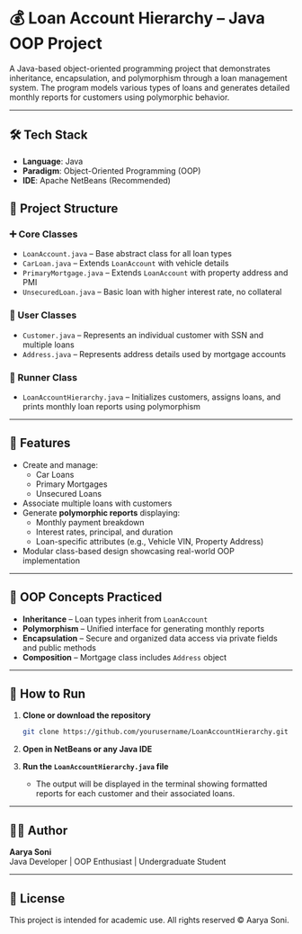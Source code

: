 # 💰 Loan Account Hierarchy – Java OOP Project

A Java-based object-oriented programming project that demonstrates inheritance, encapsulation, and polymorphism through a loan management system. The program models various types of loans and generates detailed monthly reports for customers using polymorphic behavior.

---

## 🛠️ Tech Stack

- **Language**: Java
- **Paradigm**: Object-Oriented Programming (OOP)
- **IDE**: Apache NetBeans (Recommended)


## 📂 Project Structure

### ➕ Core Classes
- `LoanAccount.java` – Base abstract class for all loan types
- `CarLoan.java` – Extends `LoanAccount` with vehicle details
- `PrimaryMortgage.java` – Extends `LoanAccount` with property address and PMI
- `UnsecuredLoan.java` – Basic loan with higher interest rate, no collateral

### 👤 User Classes
- `Customer.java` – Represents an individual customer with SSN and multiple loans
- `Address.java` – Represents address details used by mortgage accounts

### 🚀 Runner Class
- `LoanAccountHierarchy.java` – Initializes customers, assigns loans, and prints monthly loan reports using polymorphism

---

## 🔑 Features

- Create and manage:
  - Car Loans
  - Primary Mortgages
  - Unsecured Loans
- Associate multiple loans with customers
- Generate **polymorphic reports** displaying:
  - Monthly payment breakdown
  - Interest rates, principal, and duration
  - Loan-specific attributes (e.g., Vehicle VIN, Property Address)
- Modular class-based design showcasing real-world OOP implementation

---

## 📌 OOP Concepts Practiced

- **Inheritance** – Loan types inherit from `LoanAccount`
- **Polymorphism** – Unified interface for generating monthly reports
- **Encapsulation** – Secure and organized data access via private fields and public methods
- **Composition** – Mortgage class includes `Address` object

---

## 🚀 How to Run

1. **Clone or download the repository**
    ```bash
    git clone https://github.com/yourusername/LoanAccountHierarchy.git
    ```

2. **Open in NetBeans or any Java IDE**

3. **Run the `LoanAccountHierarchy.java` file**
    - The output will be displayed in the terminal showing formatted reports for each customer and their associated loans.

---

## 👨‍💻 Author

**Aarya Soni**  
Java Developer | OOP Enthusiast | Undergraduate Student

---

## 📜 License

This project is intended for academic use. All rights reserved © Aarya Soni.
